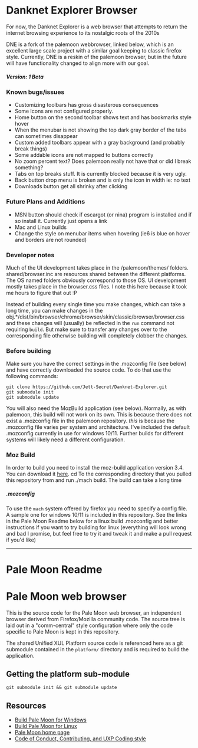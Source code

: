 # Danknet Explorer Browser
For now, the Danknet Explorer is a web browser that attempts to return the internet browsing experience to its nostalgic roots of the 2010s

DNE is a fork of the palemoon webbrowser, linked below, which is an excellent large scale project with a similar goal keeping to classic firefox style.  Currently, DNE is a reskin of the palemoon browser, but in the future will have functionality changed to align more with our goal.

##### Version: 1 Beta
### Known bugs/issues

- Customizing toolbars has gross disasterous consequences
- Some Icons are not configured properly.
- Home button on the second toolbar shows text and has bookmarks style hover
- When the menubar is not showing the top dark gray border of the tabs can sometimes disappear
- Custom added toolbars appear with a gray background (and probably break things)
- Some addable icons are not mapped to buttons correctly
- No zoom percent text?  Does palemoon really not have that or did I break something?
- Tabs on top breaks stuff.  It is currently blocked because it is very ugly.
- Back button drop menu is broken and is only the icon in width ie: no text
- Downloads button get all shrinky after clicking

### Future Plans and Additions
- MSN button should check if escargot (or nina) program is installed and if so install it.  Currently just opens a link
- Mac and Linux builds
- Change the style on menubar items when hovering (ie6 is blue on hover and borders are not rounded)

### Developer notes
Much of the UI development takes place in the /palemoon/themes/ folders.  shared/browser.inc are resources shared between the different platforms.  The OS named folders obviously correspond to those OS.  UI development mostly takes place in the browser.css files.  I note this here because it took me hours to figure that out :P

Instead of building every single time you make changes, which can take a long time, you can make changes in the obj.*/dist/bin/browser/chrome/browser/skin/classic/browser/browser.css and these changes will (usually) be reflected in the ``run`` command not requiring ``build``.  But make sure to transfer any changes over to the corresponding file otherwise building will completely clobber the changes.

### Before building
Make sure you have the correct settings in the .mozconfig file (see below) and have correctly downloaded the source code.  To do that use the following commands:
```
git clone https://github.com/Jett-Secret/Danknet-Explorer.git
git submodule init
git submodule update
```
You will also need the MozBuild application (see below).  Normally, as with palemoon, this build will not work on its own.  This is because there does not exist a .mozconfig file in the palemoon repository. *this* is because the .mozconfig file varies per system and architecture.  I've included the default .mozconfig currently in use for windows 10/11.  Further builds for different systems will likely need a different configuration.

### Moz Build
In order to build you need to install the moz-build application version 3.4.  You can download it [here](https://ftp.mozilla.org/pub/mozilla/libraries/win32/MozillaBuildSetup-3.4.exe).  cd To the corresponding directory that you pulled this repository from and run ./mach build.  The build can take a long time

##### .mozconfig
To use the ```mach``` system offered by firefox you need to specify a config file.  A sample one for windows 10/11 is included in this repository.  See the links in the Pale Moon Readme below for a linux build .mozconfig and better instructions if you want to try building for linux (everything will look wrong and bad I promise, but feel free to try it and tweak it and make a pull request if you'd like)
_ _ _
# Pale Moon Readme

# Pale Moon web browser

This is the source code for the Pale Moon web browser, an independent browser derived from Firefox/Mozilla community code. The source tree is
laid out in a "comm-central" style configuration where only the code specific to Pale Moon is kept in this repository.

The shared Unified XUL Platform source code is referenced here as a git submodule contained in the `platform/` directory and is required to build the application.

## Getting the platform sub-module
`git submodule init && git submodule update`

## Resources

 * [Build Pale Moon for Windows](https://developer.palemoon.org/build/windows/)
 * [Build Pale Moon for Linux](https://developer.palemoon.org/build/linux/)
 * [Pale Moon home page](http://www.palemoon.org/)
 * [Code of Conduct, Contributing, and UXP Coding style](https://repo.palemoon.org/MoonchildProductions/UXP/src/branch/master/docs)
